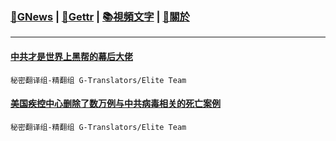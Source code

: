 ﻿###  [:newspaper:GNews](/content/gnews/README.md) | [:statue_of_liberty:Gettr](/content/gettr/README.md) | [:books:視頻文字](/content/transcript/README.md) | [:pray:關於](/content/about.md)
---


#### [中共才是世界上黑帮的幕后大佬](/docs/2022/2201508.md)
 `秘密翻译组-精翻组 G-Translators/Elite Team`


#### [美国疾控中心删除了数万例与中共病毒相关的死亡案例](/docs/2022/2201662.md)
 `秘密翻译组-精翻组 G-Translators/Elite Team`

